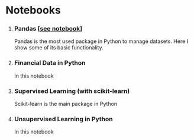 # Notebooks

1. ### Pandas [[see notebook](pandas.html#bottom)]
   
   Pandas is the most used package in Python to manage datasets. Here I show some of its basic functionality.
2. ### Financial Data in Python

   In this notebook 
3. ### Supervised Learning (with scikit-learn)

   Scikit-learn is the main package in Python
4. ### Unsupervised Learning in Python

   In this notebook
